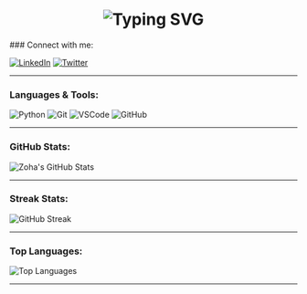 <h1 align="center">
  <img src="https://readme-typing-svg.demolab.com?font=Fira+Code&duration=4000&pause=500&color=3F8AC4&width=435&lines=Hello%2C+I+am+Zoha+Fathima;Welcome+to+my+Github!;Curious+Learner;Exploring+and+Improving+Everyday" alt="Typing SVG" />
</h1>
### Connect with me:

[![LinkedIn](https://img.shields.io/badge/LinkedIn-blue?style=flat&logo=linkedin)](https://www.linkedin.com/in/your-linkedin-url/)
[![Twitter](https://img.shields.io/badge/Twitter-1DA1F2?style=flat&logo=twitter)](https://twitter.com/your-twitter-handle)

---

### Languages & Tools:

![Python](https://img.shields.io/badge/Python-3776AB?style=flat&logo=python&logoColor=white)
![Git](https://img.shields.io/badge/Git-F05032?style=flat&logo=git&logoColor=white)
![VSCode](https://img.shields.io/badge/VSCode-007ACC?style=flat&logo=visual-studio-code&logoColor=white)
![GitHub](https://img.shields.io/badge/GitHub-181717?style=flat&logo=github&logoColor=white)

---

### GitHub Stats:

![Zoha's GitHub Stats](https://github-readme-stats.vercel.app/api?username=zoha-fathima&show_icons=true&theme=default)

---

### Streak Stats:

![GitHub Streak](https://github-readme-streak-stats.herokuapp.com/?user=zoha-fathima&theme=default)

---

### Top Languages:

![Top Languages](https://github-readme-stats.vercel.app/api/top-langs/?username=zoha-fathima&layout=compact)

---


<!--
**zoha-fathima/zoha-fathima** is a ✨ _special_ ✨ repository because its `README.md` (this file) appears on your GitHub profile.

Here are some ideas to get you started:

- 🔭 I’m currently working on ...
- 🌱 I’m currently learning ...
- 👯 I’m looking to collaborate on ...
- 🤔 I’m looking for help with ...
- 💬 Ask me about ...
- 📫 How to reach me: ...
- 😄 Pronouns: ...
- ⚡ Fun fact: ...
-->
